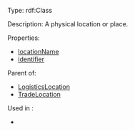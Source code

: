 Type: rdf:Class

Description: A physical location or place.

Properties:

- [locationName](./locationName)
- [identifier](./identifier)

Parent of:

- [LogisticsLocation](./LogisticsLocation)
- [TradeLocation](./TradeLocation)

Used in :

- 
